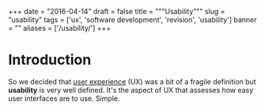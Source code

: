 
+++
date = "2016-04-14"
draft = false
title = """Usability"""
slug = "usability"
tags = ['ux', 'software development', 'revision', 'usability']
banner = ""
aliases = ['/usability/']
+++

# Introduction
So we decided that [user experience](https://blog.arranfrance.com/software-engineering-processes/) (UX) was a bit of a fragile definition but **usability** is very well defined. It's the aspect of UX that assesses how easy user interfaces are to use. Simple.

